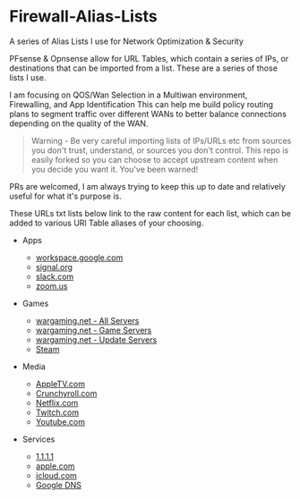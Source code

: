 # Firewall-Alias-Lists
A series of Alias Lists I use for Network Optimization &amp; Security

PFsense & Opnsense allow for URL Tables, which contain a series of IPs, or destinations that can be imported from a list. These are a series of those lists I use. 

I am focusing on QOS/Wan Selection in a Multiwan environment, Firewalling, and App Identification This can help me build policy routing plans to segment traffic over different WANs to better balance connections depending on the quality of the WAN.

> Warning - Be very careful importing lists of IPs/URLs etc from sources you don't trust, understand, or sources you don't control. This repo is easily forked so you can choose to accept upstream content when you decide you want it. You've been warned!

PRs are welcomed, I am always trying to keep this up to date and relatively useful for what it's purpose is. 

These URLs txt lists below link to the raw content for each list, which can be added to various URl Table aliases of your choosing.

- Apps
  - [workspace.google.com](https://raw.githubusercontent.com/alexwitherspoon/Firewall-Alias-Lists/main/apps/google-workspaces.txt)
  - [signal.org](https://raw.githubusercontent.com/alexwitherspoon/Firewall-Alias-Lists/main/apps/signal.txt)
  - [slack.com](https://raw.githubusercontent.com/alexwitherspoon/Firewall-Alias-Lists/main/apps/slack.txt)
  - [zoom.us](https://raw.githubusercontent.com/alexwitherspoon/Firewall-Alias-Lists/main/apps/zoom.txt)

- Games
  - [wargaming.net - All Servers](https://raw.githubusercontent.com/alexwitherspoon/Firewall-Alias-Lists/main/games/wargaming.txt)
  - [wargaming.net - Game Servers](https://raw.githubusercontent.com/alexwitherspoon/Firewall-Alias-Lists/main/games/wargaming-game-servers.txt)
  - [wargaming.net - Update Servers](https://raw.githubusercontent.com/alexwitherspoon/Firewall-Alias-Lists/main/games/wargaming-update-servers.txt)
  - [Steam](https://raw.githubusercontent.com/alexwitherspoon/Firewall-Alias-Lists/main/games/steam.txt)

- Media
  - [AppleTV.com](https://raw.githubusercontent.com/alexwitherspoon/Firewall-Alias-Lists/main/media/appletv.txt)
  - [Crunchyroll.com](https://raw.githubusercontent.com/alexwitherspoon/Firewall-Alias-Lists/main/media/crunchyroll.txt)
  - [Netflix.com](https://raw.githubusercontent.com/alexwitherspoon/Firewall-Alias-Lists/main/media/netflix.txt)
  - [Twitch.com](https://raw.githubusercontent.com/alexwitherspoon/Firewall-Alias-Lists/main/media/twitch.txt)
  - [Youtube.com](https://raw.githubusercontent.com/alexwitherspoon/Firewall-Alias-Lists/main/media/youtube.txt)

- Services
  - [1.1.1.1](https://raw.githubusercontent.com/alexwitherspoon/Firewall-Alias-Lists/main/services/dns-cloudflare.txt)
  - [apple.com](https://raw.githubusercontent.com/alexwitherspoon/Firewall-Alias-Lists/main/services/apple.com.txt)
  - [icloud.com](https://raw.githubusercontent.com/alexwitherspoon/Firewall-Alias-Lists/main/services/icloud.com.txt)
  - [Google DNS](https://raw.githubusercontent.com/alexwitherspoon/Firewall-Alias-Lists/main/services/dns-google.txt)